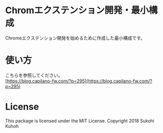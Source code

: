 # Chromエクステンション開発・最小構成
Chromeエクステンション開発を始めるために作成した最小構成です。  

# 使い方
こちらを参照してください。  
[https://blog.capilano-fw.com/?p=295](https://blog.capilano-fw.com/?p=295)

# License
This package is licensed under the MIT License.
Copyright 2018 Sukohi Kuhoh
